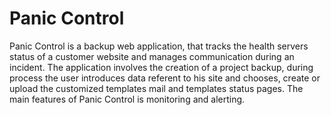 # Panic Control

Panic Control is a backup web application, that tracks the health servers status of a customer website and manages communication during an incident. 
The application involves the creation of a project backup, during process the user introduces data referent to his site and chooses,
create or upload the customized templates mail and templates status pages. The main features of Panic Control is monitoring and alerting. 
